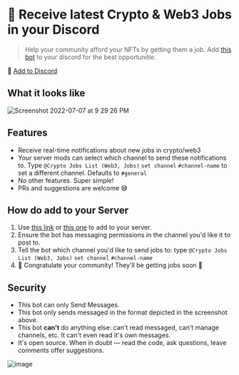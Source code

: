# 💼 Receive latest Crypto & Web3 Jobs in your Discord

> Help your community afford your NFTs by getting them a job. Add [this bot](https://discordapp.com/api/oauth2/authorize?client_id=458880791573954570&permissions=2048&scope=bot) to your discord for the best opportunitie.

🤖 [Add to Discord](https://discordapp.com/api/oauth2/authorize?client_id=458880791573954570&permissions=2048&scope=bot)

## What it looks like

![Screenshot 2022-07-07 at 9 29 26 PM](https://user-images.githubusercontent.com/936436/177785495-e231602e-c4b2-41a1-b5fe-e9de68428576.png)


## Features
- Receive real-time notifications about new jobs in crypto/web3
- Your server mods can select which channel to send these notifications to. Type `@Crypto Jobs List (Web3, Jobs)` `set channel` `#channel-name` to set a different channel. Defaults to `#general`
- No other features. Super simple!
- PRs and suggestions are welcome 😅


## How do add to your Server
1. Use [this link](https://cryptojobslist.com/go/discord-bot) or [this one](https://discordapp.com/api/oauth2/authorize?client_id=458880791573954570&permissions=2048&scope=bot) to add to your server.
2. Ensure the bot has messaging permissions in the channel you'd like it to post to.
3. Tell the bot which channel you'd like to send jobs to: type `@Crypto Jobs List (Web3, Jobs)` `set channel` `#channel-name`
4. 🍻 Congratulate your community! They'll be getting jobs soon 🚀


## Security
- This bot can only Send Messages.
- This bot only sends messaged in the format depicted in the screenshot above.
- This bot **can't** do anything else: can't read messaged, can't manage channels, etc. It can't even read it's own messages.
- It's open source. When in doubt — read the code, ask questions, leave comments offer suggestions.

![image](https://user-images.githubusercontent.com/936436/177791748-460ae633-167c-40f7-92b0-fbba696e54f2.png)
